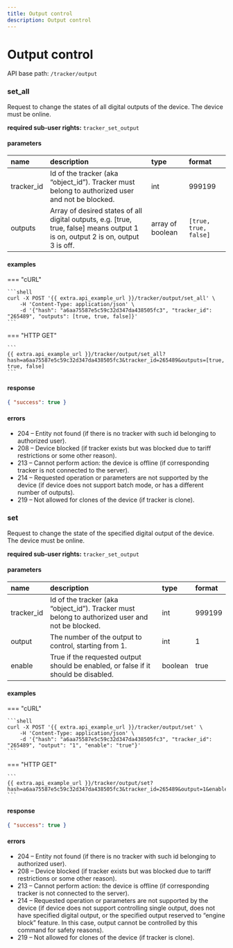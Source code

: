 ```yaml
---
title: Output control
description: Output control
---
```

# Output control

API base path: `/tracker/output`

### set_all

Request to change the states of all digital outputs of the device. The device must be online.

**required sub-user rights:** `tracker_set_output`

#### parameters

| name | description | type | format |
| :------ | :------ | :----- | :----- |
| tracker_id | Id of the tracker (aka “object_id”). Tracker must belong to authorized user and not be blocked. | int | 999199 |
| outputs | Array of desired states of all digital outputs, e.g. [true, true, false] means output 1 is on, output 2 is on, output 3 is off. | array of boolean | `[true, true, false]` |

#### examples

=== "cURL"

    ```shell
    curl -X POST '{{ extra.api_example_url }}/tracker/output/set_all' \
        -H 'Content-Type: application/json' \
        -d '{"hash": "a6aa75587e5c59c32d347da438505fc3", "tracker_id": "265489", "outputs": [true, true, false]}'
    ```

=== "HTTP GET"

    ```
    {{ extra.api_example_url }}/tracker/output/set_all?hash=a6aa75587e5c59c32d347da438505fc3&tracker_id=265489&outputs=[true, true, false]
    ```

#### response
```json
{ "success": true }
```

#### errors

* 204 – Entity not found (if there is no tracker with such id belonging to authorized user).
* 208 – Device blocked (if tracker exists but was blocked due to tariff restrictions or some other reason).
* 213 – Cannot perform action: the device is offline (if corresponding tracker is not connected to the server).
* 214 – Requested operation or parameters are not supported by the device (if device does not support batch mode, or has a different number of outputs).
* 219 – Not allowed for clones of the device (if tracker is clone).

### set

Request to change the state of the specified digital output of the device. The device must be online.

**required sub-user rights:** `tracker_set_output`

#### parameters

| name | description | type | format |
| :------ | :------ | :----- | :----- |
| tracker_id | Id of the tracker (aka “object_id”). Tracker must belong to authorized user and not be blocked. | int | 999199 |
| output | The number of the output to control, starting from 1. | int | 1 |
| enable | True if the requested output should be enabled, or false if it should be disabled. | boolean | true |

#### examples

=== "cURL"

    ```shell
    curl -X POST '{{ extra.api_example_url }}/tracker/output/set' \
        -H 'Content-Type: application/json' \
        -d '{"hash": "a6aa75587e5c59c32d347da438505fc3", "tracker_id": "265489", "output": "1", "enable": "true"}'
    ```

=== "HTTP GET"

    ```
    {{ extra.api_example_url }}/tracker/output/set?hash=a6aa75587e5c59c32d347da438505fc3&tracker_id=265489&output=1&enable=true
    ```

#### response

```json
{ "success": true }
```

#### errors

* 204 – Entity not found (if there is no tracker with such id belonging to authorized user).
* 208 – Device blocked (if tracker exists but was blocked due to tariff restrictions or some other reason).
* 213 – Cannot perform action: the device is offline (if corresponding tracker is not connected to the server).
* 214 – Requested operation or parameters are not supported by the device (if device does not support controlling single output, does not have specified digital output, or the specified output reserved to “engine block” feature. In this case, output cannot be controlled by this command for safety reasons).
* 219 – Not allowed for clones of the device (if tracker is clone).

